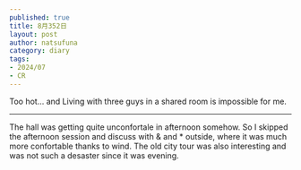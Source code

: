 ```yaml
--- 
published: true
title: 8月352日
layout: post
author: natsufuna
category: diary
tags: 
- 2024/07
- CR
---
```

Too hot... and Living with three guys in a shared room is impossible for me.

---
The hall was getting quite unconfortale in afternoon somehow. 
So I skipped the afternoon session and discuss with & and * outside, where it was much more confortable thanks to wind.
The old city tour was also interesting and was not such a desaster since it was evening.
